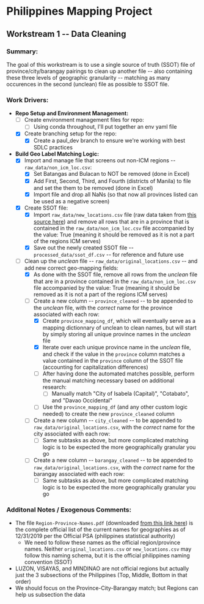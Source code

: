 # Philippines Mapping Project

## Workstream 1 -- Data Cleaning

### Summary: 
The goal of this workstream is to use a single source of truth (SSOT) file of province/city/barangay pairings to clean up another file -- also containing these three levels of geographic granularity -- matching as many occurences in the second (unclean) file as possible to SSOT file.

### Work Drivers:
- **Repo Setup and Environment Management:**
    - [ ] Create environment management files for repo:
        - [ ] Using conda throughout, I'll put together an env yaml file
    - [x] Create branching setup for the repo:
        - [x] Create a paul_dev branch to ensure we're working with best SDLC practices
- **Build Geo Label Matching Logic:**
    - [x] Import and manage file that screens out non-ICM regions -- `raw_data/non_icm_loc.csv`:
        - [x] Set Batangas and Bulacan to NOT be removed (done in Excel)
        - [x] Add First, Second, Third, and Fourth (districts of Manila) to file and set the them to be removed (done in Excel)
        - [x] Import file and drop all NaNs (so that now all provinces listed can be used as a negative screen)
    - [x] Create SSOT file:
        - [x] Import `raw_data/new_locations.csv` file (raw data taken from [this source here](https://gadm.org/download_country_v3.html)) and remove all rows that are in a province that is contained in the `raw_data/non_icm_loc.csv` file accompanied by the value: True (meaning it should be removed as it is not a part of the regions ICM serves)
        - [x] Save out the newly created SSOT file -- `processed_data/ssot_df.csv` -- for reference and future use
    - [ ] Clean up the *unclean* file --  `raw_data/original_locations.csv` -- and add new correct geo-mapping fields:
        - [x] As done with the SSOT file, remove all rows from the *unclean* file that are in a province contained in the `raw_data/non_icm_loc.csv` file accompanied by the value: True (meaning it should be removed as it is not a part of the regions ICM serves)
        - [ ] Create a new column -- `province_cleaned` -- to be appended to the *unclean* file, with the *correct* name for the province associated with each row:
            - [x] Create `province_mapping_df`, which will eventually serve as a mapping dictionnary of unclean to clean names, but will start by simply storing all unique province names in the *unclean* file
            - [x] Iterate over each unique province name in the *unclean* file, and check if the value in the `province` column matches a value contained in the `province` column of the SSOT file (accounting for capitalization differences)
            - [ ] After having done the automated matches possible, perform the manual matching necessary based on additional research:
                - [ ] Manually match "City of Isabela (Capital)", "Cotabato", and "Davao Occidental"
             - [ ] Use the `province_mapping_df` (and any other custom logic needed) to create the new `province_cleaned` column
        - [ ] Create a new column -- `city_cleaned` -- to be appended to `raw_data/original_locations.csv`, with the *correct* name for the city associated with each row:
            - [ ] Same subtasks as above, but more complicated matching logic is to be expected the more geographically granular you go
        - [ ] Create a new column -- `barangay_cleaned` -- to be appended to `raw_data/original_locations.csv`, with the *correct* name for the barangay associated with each row:
            - [ ] Same subtasks as above, but more complicated matching logic is to be expected the more geographically granular you go

### Additonal Notes / Exogenous Comments:
- The file `Region-Province-Names.pdf` (downloaded [from this link here](https://psa.gov.ph/classification/psgc/)) is the complete official list of the current names for geographies as of 12/31/2019 per the Official PSA (philippines statistical authority)
    - We need to follow these names as the official region/province names. Neither `original_locations.csv` or `new_locations.csv` may follow this naming schema, but it is the official philippines naming convention (SSOT)
- LUZON, VISAYAS, and MINDINAO are not official regions but actually just the 3 subsections of the Philippines (Top, Middle, Bottom in that order)
- We should focus on the Province-City-Barangay match; but Regions can help us subsection the data